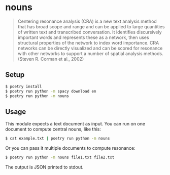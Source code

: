 # nouns

> Centering resonance analysis (CRA) is a new text analysis method that has
> broad scope and range and can be applied to large quantities of written text
> and transcribed conversation. It identifies discursively important words and
> represents these as a network, then uses structural properties of the network
> to index word importance. CRA networks can be directly visualized and can be
> scored for resonance with other networks to support a number of spatial
> analysis methods. (Steven R. Corman et al., 2002)

## Setup

```sh
$ poetry install
$ poetry run python -m spacy download en
$ poetry run python -m nouns
```

## Usage

This module expects a text document as input. You can run on one document to
compute central nouns, like this:

```sh
$ cat example.txt | poetry run python -m nouns
```

Or you can pass it multiple documents to compute resonance:

```sh
$ poetry run python -m nouns file1.txt file2.txt
```

The output is JSON printed to stdout.
